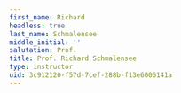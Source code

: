 ```yaml
---
first_name: Richard
headless: true
last_name: Schmalensee
middle_initial: ''
salutation: Prof.
title: Prof. Richard Schmalensee
type: instructor
uid: 3c912120-f57d-7cef-288b-f13e6006141a
---
```

